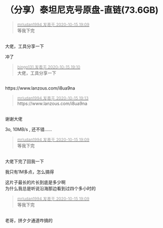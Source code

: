 # （分享）泰坦尼克号原盘-直链(73.6GB)


<div class="quote"><blockquote><font size="2"><a href="https://www.hostloc.com/forum.php?mod=redirect&amp;goto=findpost&amp;pid=9305767&amp;ptid=754692" target="_blank"><font color="#999999">mrludan1994 发表于 2020-10-15 19:09</font></a></font><br />
等我下完</blockquote></div><br />
大佬，工具分享一下

冲了<img src="static/image/smiley/default/lol.gif" smilieid="12" border="0" alt="" />

<div class="quote"><blockquote><font size="2"><a href="https://www.hostloc.com/forum.php?mod=redirect&amp;goto=findpost&amp;pid=9305778&amp;ptid=754692" target="_blank"><font color="#999999">bingo131 发表于 2020-10-15 19:10</font></a></font><br />
大佬，工具分享一下</blockquote></div><br />
https://www.lanzous.com/i8ua9na

<div class="quote"><blockquote><font size="2"><a href="https://www.hostloc.com/forum.php?mod=redirect&amp;goto=findpost&amp;pid=9305791&amp;ptid=754692" target="_blank"><font color="#999999">mrludan1994 发表于 2020-10-15 19:13</font></a></font><br />
https://www.lanzous.com/i8ua9na</blockquote></div><br />
谢谢大佬

3o, 10MB/s , 还不错......

<div class="quote"><blockquote><font size="2"><a href="https://www.hostloc.com/forum.php?mod=redirect&amp;goto=findpost&amp;pid=9305767&amp;ptid=754692" target="_blank"><font color="#999999">mrludan1994 发表于 2020-10-15 19:09</font></a></font><br />
等我下完</blockquote></div><br />
大佬下完了回我一下

<img id="aimg_bZwrt" onclick="zoom(this, this.src, 0, 0, 0)" class="zoom" src="https://pic.downk.cc/item/5f8837191cd1bbb86b0fe307.jpg" onmouseover="img_onmouseoverfunc(this)" onload="thumbImg(this)" border="0" alt="" />

我只有1M多点，怎么搞得

这片子最长的片长到底是多少啊<br />
为什么我总是听说沿海那边看到过四个多小时的

<div class="quote"><blockquote><font size="2"><a href="https://www.hostloc.com/forum.php?mod=redirect&amp;goto=findpost&amp;pid=9305767&amp;ptid=754692" target="_blank"><font color="#999999">mrludan1994 发表于 2020-10-15 19:09</font></a></font><br />
等我下完</blockquote></div><br />
老哥，拼夕夕通道咋搞的
